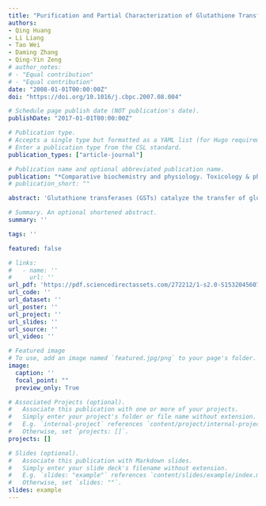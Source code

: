 ```yaml
---
title: "Purification and Partial Characterization of Glutathione Transferase from the Teleost Monopterus Albus"
authors:
- Qing Huang
- Li Liang
- Tao Wei
- Daming Zhang
- Qing-Yin Zeng
# author_notes:
# - "Equal contribution"
# - "Equal contribution"
date: "2008-01-01T00:00:00Z"
doi: "https://doi.org/10.1016/j.cbpc.2007.08.004" 

# Schedule page publish date (NOT publication's date).
publishDate: "2017-01-01T00:00:00Z"

# Publication type.
# Accepts a single type but formatted as a YAML list (for Hugo requirements).
# Enter a publication type from the CSL standard.
publication_types: ["article-journal"]

# Publication name and optional abbreviated publication name.
publication: "*Comparative biochemistry and physiology. Toxicology & pharmacology : CBP* 147.1 (2007): 96-100"
# publication_short: ""

abstract: 'Glutathione transferases (GSTs) catalyze the transfer of glutathione to a variety of xenobiotic and toxic endogenous compounds. GSTs are phase H biotransformation enzymes and are proposed as biomarkers of environmental pollution. In this study, a cytosolic glutathione transferase (maGST) was purified from liver of the freshwater fish Monopterus albus by affinity chromatography. The maGST appeared to be a homodimer composed of two subunits each with a molecular weight of 26 kDa. This maGST showed high activity towards the substrates 1-chloro-2,4-dinitrobenzene (CDNB) and 7-chloro-4-nitrobenzo-2-oxa-1,3-diazole (NBD-Cl). Kinetic analysis with CDNB as substrate revealed a K. of 0.28 mM and V-max of 15.68 mu mol/min per mg of protein. It had maximum activity in the pH range 7.0-7.5, a broad optimum T-m range of 30 degrees C-55 degrees C, and a high thermal stability with 77% of its initial activity at 45 degrees C. This high thermal stability of maGST could be related to the physiological adaptation of M albus to high temperatures in tropical and subtropical environments.'

# Summary. An optional shortened abstract.
summary: ''

tags: ''

featured: false

# links:
#   - name: ''
#     url: ''
url_pdf: 'https://pdf.sciencedirectassets.com/272212/1-s2.0-S1532045607X00681/1-s2.0-S1532045607001949/main.pdf?X-Amz-Security-Token=IQoJb3JpZ2luX2VjEA8aCXVzLWVhc3QtMSJGMEQCIDA3CI7%2BYSj2ICEx7NHLApOhZDzEHtlguZreaNmpE52AAiAN7Ygd%2FgvgphOAjOCxftc7IbagjCrM7ayTKPrfBCkGkyqyBQh4EAUaDDA1OTAwMzU0Njg2NSIMwMhD%2FE2UXC60LWAYKo8Fu5sayIntrtcHAKi5%2BU4GOA5uE6zqE5%2FNt2eXy9A8cazlk2Qn2r86ZKlkuck%2FNwlSdXx3P8rwe1UW14wCCMqTfy6X8aTa%2FqECwNR7o3wZV91j4q22LPGefzjBCmPYbzK4KHpu0ewLqlqvgtC8mINjs3OOpzZRPr4v3falngU2zV2Wb0PnIIYr0ni3TeiXpuexx0Ijz0LagmpSMH0ub8h2YJgSVOGhM7r9jzv9Px7CwW4hplL7RlCQx54amGGM31Vo%2BUUw5ukJxELQvMUpa5heXLWe0LufrTq%2Fwb%2FkmXVvHufgdAov4h4iYu9Vj%2BAfHxxDmchBYPAdQHKJt9VYqhZQRJGN1y7sIumENbIqorXEzfqxYn629Qg1FydDpPxzDMcWkCUVWOk0iNdDlGr%2FZzUTQBzNtyoMRxJqQCPwOn3FiCQo3eARVxOtsM22lsYXgHw9ioD8k4YxN8TW3uufShub0qvIxrnqDQoWr%2Fb69Oe23pJ7qLy4L0jwrwGtmcufnTWvGyBksRMDorVe5HGhyI6BIAFMEDE978ra0wMJwnB3DuTprO0lV%2FIt3iXHZG2kjIxbXGrCz%2FnqMILIVO5stuDa2nbvp%2F6uenXKnEAq9xCfIiXVELICUxg9WwJRVC3FepoZ8m3ns5YkHK6DBtneUN3ugmxo%2FY2zQOm8Yib81dxlylwZq2gmtk1th2ZmHtcZ3k1Rl%2BkkI6bDYibdmWnkbEBCzxApMRP6JugyuqWgTrh2J4ST2%2Buln8rfmaGH9O1WTKTOoHrvURuinWoaY01FCBbmPt6jdeeDmUn89wgLl%2BDL5zrbdZR%2BU80WljfYvCriGz%2F0FTpJN8ycoVbCdqisR3Dge%2BXIvmM9H8Xf6IWHI4QZRjDjhKC%2FBjqyAZdgrZDwPj9Zm5K8mX63VTF8%2FgM5EqxXdV284206VYqdKxU4DQzlLwim3ya5HhP56osh7J5%2BjEe%2B6vdVKCYPqVlZJHU3DT4Jm5uw6aSJgD3ZwLCC0Lexqd%2F854hMUX9mMJ05kGrIpChb4BsWhlD01zfAeVMFJiAIxh9aJl6HJC0EC5LECUqlXt1Zzjz0h35XJJPqK9kGL1HqhZFKi1gLhntf6K%2BM3McUwf5P4tm9X%2BNrsD8%3D&X-Amz-Algorithm=AWS4-HMAC-SHA256&X-Amz-Date=20250329T152607Z&X-Amz-SignedHeaders=host&X-Amz-Expires=300&X-Amz-Credential=ASIAQ3PHCVTY77J53DCK%2F20250329%2Fus-east-1%2Fs3%2Faws4_request&X-Amz-Signature=a2842c35179306fbdc232c83d2f2f15585539d937ab8f19ac01016ae1712f730&hash=5de415fca79b2525b41718c6cec0c49acd62030980f6213472d6f20236ed52bb&host=68042c943591013ac2b2430a89b270f6af2c76d8dfd086a07176afe7c76c2c61&pii=S1532045607001949&tid=spdf-bdec0572-b382-4b96-8ea0-23375851443a&sid=b0d5c989572fa947fd38685911b210a04c05gxrqa&type=client&tsoh=d3d3LnNjaWVuY2VkaXJlY3QuY29t&rh=d3d3LnNjaWVuY2VkaXJlY3QuY29t&ua=190b5c51585558575651&rr=9280624069473610&cc=cn&kca=eyJrZXkiOiJ0ZlVTVlF4Vkx2ekM0M3BieWhxL01hcXBsZFVaZ2JLNXZ1Q010Zy9mYnhmN1dFbGNrTk1aelhISjEyOXdIUDNXWkdHZGJVTU1NakM2UnVJL0N0K0xibXkwTDlaTDUvcklsM3R1bXNUTXBtVmZaMGt6L2JEeWN3YzFySngvc0ZvSHN0RGc0UjZqZGMxU2pMVE1EdEFzeXBMNkFIS1lrdUhwNFFaMVBrY3NJU2dIUWtpSy9BPT0iLCJpdiI6ImY4Y2NiZTU0N2EyMjUxYWQ1YWI2Yjk2NDAyMTRjYzM2In0=_1743261985567'
url_code: ''
url_dataset: ''
url_poster: ''
url_project: ''
url_slides: ''
url_source: ''
url_video: ''

# Featured image
# To use, add an image named `featured.jpg/png` to your page's folder. 
image:
  caption: ''
  focal_point: ""
  preview_only: True

# Associated Projects (optional).
#   Associate this publication with one or more of your projects.
#   Simply enter your project's folder or file name without extension.
#   E.g. `internal-project` references `content/project/internal-project/index.md`.
#   Otherwise, set `projects: []`.
projects: []

# Slides (optional).
#   Associate this publication with Markdown slides.
#   Simply enter your slide deck's filename without extension.
#   E.g. `slides: "example"` references `content/slides/example/index.md`.
#   Otherwise, set `slides: ""`.
slides: example
---
```



